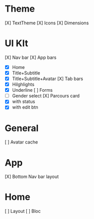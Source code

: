 # Theme
[X] TextTheme
[X] Icons
[X] Dimensions

# UI KIt
[X] Nav bar
[X] App bars
  - [X] Home
  - [X] Title+Subtitle
  - [X] Title+Subtitle+Avatar
[X] Tab bars
  - [X] Hilghlights
  - [X] Underline
[ ] Forms
  - [ ] Gender select
[X] Parcours card
  - [X] with status
  - [X] with edit btn

# General
[ ] Avatar cache

# App
[X] Bottom Nav bar layout

# Home
[ ] Layout
[ ] Bloc
